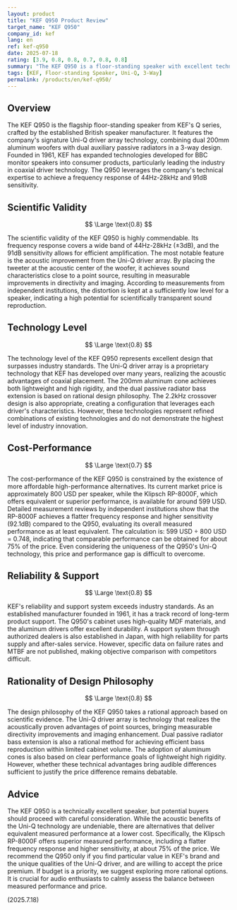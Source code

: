 ```yaml
---
layout: product
title: "KEF Q950 Product Review"
target_name: "KEF Q950"
company_id: kef
lang: en
ref: kef-q950
date: 2025-07-18
rating: [3.9, 0.8, 0.8, 0.7, 0.8, 0.8]
summary: "The KEF Q950 is a floor-standing speaker with excellent technology and sound quality, but its cost-performance is challenged by competitors offering equivalent measured performance at a lower price."
tags: [KEF, Floor-standing Speaker, Uni-Q, 3-Way]
permalink: /products/en/kef-q950/
---
```


## Overview

The KEF Q950 is the flagship floor-standing speaker from KEF's Q series, crafted by the established British speaker manufacturer. It features the company's signature Uni-Q driver array technology, combining dual 200mm aluminum woofers with dual auxiliary passive radiators in a 3-way design. Founded in 1961, KEF has expanded technologies developed for BBC monitor speakers into consumer products, particularly leading the industry in coaxial driver technology. The Q950 leverages the company's technical expertise to achieve a frequency response of 44Hz-28kHz and 91dB sensitivity.

## Scientific Validity

$$ \Large \text{0.8} $$

The scientific validity of the KEF Q950 is highly commendable. Its frequency response covers a wide band of 44Hz-28kHz (±3dB), and the 91dB sensitivity allows for efficient amplification. The most notable feature is the acoustic improvement from the Uni-Q driver array. By placing the tweeter at the acoustic center of the woofer, it achieves sound characteristics close to a point source, resulting in measurable improvements in directivity and imaging. According to measurements from independent institutions, the distortion is kept at a sufficiently low level for a speaker, indicating a high potential for scientifically transparent sound reproduction.

## Technology Level

$$ \Large \text{0.8} $$

The technology level of the KEF Q950 represents excellent design that surpasses industry standards. The Uni-Q driver array is a proprietary technology that KEF has developed over many years, realizing the acoustic advantages of coaxial placement. The 200mm aluminum cone achieves both lightweight and high rigidity, and the dual passive radiator bass extension is based on rational design philosophy. The 2.2kHz crossover design is also appropriate, creating a configuration that leverages each driver's characteristics. However, these technologies represent refined combinations of existing technologies and do not demonstrate the highest level of industry innovation.

## Cost-Performance

$$ \Large \text{0.7} $$

The cost-performance of the KEF Q950 is constrained by the existence of more affordable high-performance alternatives. Its current market price is approximately 800 USD per speaker, while the Klipsch RP-8000F, which offers equivalent or superior performance, is available for around 599 USD. Detailed measurement reviews by independent institutions show that the RP-8000F achieves a flatter frequency response and higher sensitivity (92.1dB) compared to the Q950, evaluating its overall measured performance as at least equivalent. The calculation is: 599 USD ÷ 800 USD = 0.748, indicating that comparable performance can be obtained for about 75% of the price. Even considering the uniqueness of the Q950's Uni-Q technology, this price and performance gap is difficult to overcome.

## Reliability & Support

$$ \Large \text{0.8} $$

KEF's reliability and support system exceeds industry standards. As an established manufacturer founded in 1961, it has a track record of long-term product support. The Q950's cabinet uses high-quality MDF materials, and the aluminum drivers offer excellent durability. A support system through authorized dealers is also established in Japan, with high reliability for parts supply and after-sales service. However, specific data on failure rates and MTBF are not published, making objective comparison with competitors difficult.

## Rationality of Design Philosophy

$$ \Large \text{0.8} $$

The design philosophy of the KEF Q950 takes a rational approach based on scientific evidence. The Uni-Q driver array is technology that realizes the acoustically proven advantages of point sources, bringing measurable directivity improvements and imaging enhancement. Dual passive radiator bass extension is also a rational method for achieving efficient bass reproduction within limited cabinet volume. The adoption of aluminum cones is also based on clear performance goals of lightweight high rigidity. However, whether these technical advantages bring audible differences sufficient to justify the price difference remains debatable.

## Advice

The KEF Q950 is a technically excellent speaker, but potential buyers should proceed with careful consideration. While the acoustic benefits of the Uni-Q technology are undeniable, there are alternatives that deliver equivalent measured performance at a lower cost. Specifically, the Klipsch RP-8000F offers superior measured performance, including a flatter frequency response and higher sensitivity, at about 75% of the price. We recommend the Q950 only if you find particular value in KEF's brand and the unique qualities of the Uni-Q driver, and are willing to accept the price premium. If budget is a priority, we suggest exploring more rational options. It is crucial for audio enthusiasts to calmly assess the balance between measured performance and price.

(2025.7.18)